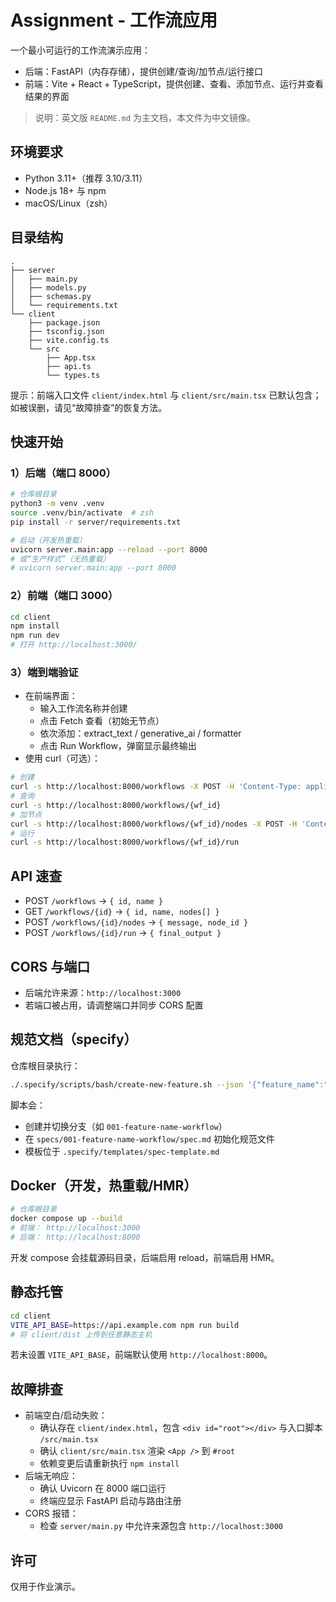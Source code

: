 # Assignment - 工作流应用

一个最小可运行的工作流演示应用：
- 后端：FastAPI（内存存储），提供创建/查询/加节点/运行接口
- 前端：Vite + React + TypeScript，提供创建、查看、添加节点、运行并查看结果的界面

> 说明：英文版 `README.md` 为主文档，本文件为中文镜像。

## 环境要求
- Python 3.11+（推荐 3.10/3.11）
- Node.js 18+ 与 npm
- macOS/Linux（zsh）

## 目录结构
```
.
├── server
│   ├── main.py
│   ├── models.py
│   ├── schemas.py
│   └── requirements.txt
└── client
    ├── package.json
    ├── tsconfig.json
    ├── vite.config.ts
    └── src
        ├── App.tsx
        ├── api.ts
        └── types.ts
```
提示：前端入口文件 `client/index.html` 与 `client/src/main.tsx` 已默认包含；如被误删，请见“故障排查”的恢复方法。

## 快速开始

### 1）后端（端口 8000）
```bash
# 仓库根目录
python3 -m venv .venv
source .venv/bin/activate  # zsh
pip install -r server/requirements.txt

# 启动（开发热重载）
uvicorn server.main:app --reload --port 8000
# 或“生产样式”（无热重载）
# uvicorn server.main:app --port 8000
```

### 2）前端（端口 3000）
```bash
cd client
npm install
npm run dev
# 打开 http://localhost:3000/
```

### 3）端到端验证
- 在前端界面：
  - 输入工作流名称并创建
  - 点击 Fetch 查看（初始无节点）
  - 依次添加：extract_text / generative_ai / formatter
  - 点击 Run Workflow，弹窗显示最终输出
- 使用 curl（可选）：
```bash
# 创建
curl -s http://localhost:8000/workflows -X POST -H 'Content-Type: application/json' -d '{"name":"demo"}'
# 查询
curl -s http://localhost:8000/workflows/{wf_id}
# 加节点
curl -s http://localhost:8000/workflows/{wf_id}/nodes -X POST -H 'Content-Type: application/json' -d '{"node_type":"generative_ai","config":{"prompt":"Summarize"}}'
# 运行
curl -s http://localhost:8000/workflows/{wf_id}/run
```

## API 速查
- POST `/workflows` → `{ id, name }`
- GET `/workflows/{id}` → `{ id, name, nodes[] }`
- POST `/workflows/{id}/nodes` → `{ message, node_id }`
- POST `/workflows/{id}/run` → `{ final_output }`

## CORS 与端口
- 后端允许来源：`http://localhost:3000`
- 若端口被占用，请调整端口并同步 CORS 配置

## 规范文档（specify）
仓库根目录执行：
```bash
./.specify/scripts/bash/create-new-feature.sh --json '{"feature_name":"Workflow Builder sample app for assignment", "...": "..."}'
```
脚本会：
- 创建并切换分支（如 `001-feature-name-workflow`）
- 在 `specs/001-feature-name-workflow/spec.md` 初始化规范文件
- 模板位于 `.specify/templates/spec-template.md`

## Docker（开发，热重载/HMR）
```bash
# 仓库根目录
docker compose up --build
# 前端： http://localhost:3000
# 后端： http://localhost:8000
```
开发 compose 会挂载源码目录，后端启用 reload，前端启用 HMR。

## 静态托管
```bash
cd client
VITE_API_BASE=https://api.example.com npm run build
# 将 client/dist 上传到任意静态主机
```
若未设置 `VITE_API_BASE`，前端默认使用 `http://localhost:8000`。

## 故障排查
- 前端空白/启动失败：
  - 确认存在 `client/index.html`，包含 `<div id="root"></div>` 与入口脚本 `/src/main.tsx`
  - 确认 `client/src/main.tsx` 渲染 `<App />` 到 `#root`
  - 依赖变更后请重新执行 `npm install`
- 后端无响应：
  - 确认 Uvicorn 在 8000 端口运行
  - 终端应显示 FastAPI 启动与路由注册
- CORS 报错：
  - 检查 `server/main.py` 中允许来源包含 `http://localhost:3000`

## 许可
仅用于作业演示。
